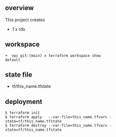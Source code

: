 ## overview
This project creates
 - 1 x rds

## workspace
```shell
➜  vpc git:(main) ✗ terraform workspace show
default
```

## state file
- tf/this_name.tfstate

## deployment
```shell
$ terraform init
$ terraform apply   --var-file=this_name.tfvars -state=tf/this_name.tfstate
$ terraform destroy --var-file=this_name.tfvars -state=tf/this_name.tfstate
```
